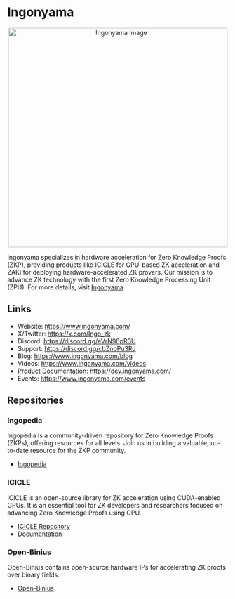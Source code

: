 # Ingonyama

<p align="center">
  <img src="https://github.com/ingonyama-zk/.github/assets/122266060/68e5dbca-0ada-4019-9e7b-239e8e80db12" alt="Ingonyama Image" width="500"/>
</p>

Ingonyama specializes in hardware acceleration for Zero Knowledge Proofs (ZKP), providing products like ICICLE for GPU-based ZK acceleration and ZAKI for deploying hardware-accelerated ZK provers. Our mission is to advance ZK technology with the first Zero Knowledge Processing Unit (ZPU). For more details, visit [Ingonyama](https://www.ingonyama.com/).


## Links
- Website: https://www.ingonyama.com/
- X/Twitter: https://x.com/Ingo_zk
- Discord: https://discord.gg/eVrN96pR3U
- Support: https://discord.gg/cbZnbPu3RJ
- Blog: https://www.ingonyama.com/blog
- Videos: https://www.ingonyama.com/videos
- Product Documentation: https://dev.ingonyama.com/
- Events: https://www.ingonyama.com/events

## Repositories

### Ingopedia
Ingopedia is a community-driven repository for Zero Knowledge Proofs (ZKPs), offering resources for all levels. Join us in building a valuable, up-to-date resource for the ZKP community.

- [Ingopedia](https://www.ingonyama.com/ingopedia/communityguide)

### ICICLE
ICICLE is an open-source library for ZK acceleration using CUDA-enabled GPUs. It is an essential tool for ZK developers and researchers focused on advancing Zero Knowledge Proofs using GPU.

- [ICICLE Repository](https://github.com/ingonyama-zk/icicle)
- [Documentation](https://dev.ingonyama.com/icicle/overview)

### Open-Binius
Open-Binius contains open-source hardware IPs for accelerating ZK proofs over binary fields. 

- [Open-Binius](https://github.com/ingonyama-zk/open-binius)

